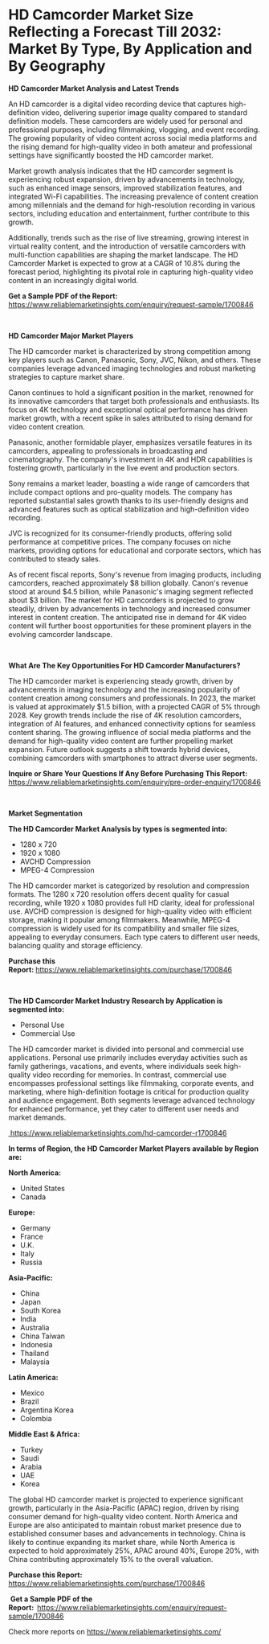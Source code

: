 <p><h1>HD Camcorder Market Size Reflecting a Forecast Till 2032: Market By Type, By Application and By Geography</h1></p><p><strong>HD Camcorder Market Analysis and Latest Trends</strong></p>
<p><p>An HD camcorder is a digital video recording device that captures high-definition video, delivering superior image quality compared to standard definition models. These camcorders are widely used for personal and professional purposes, including filmmaking, vlogging, and event recording. The growing popularity of video content across social media platforms and the rising demand for high-quality video in both amateur and professional settings have significantly boosted the HD camcorder market.</p><p>Market growth analysis indicates that the HD camcorder segment is experiencing robust expansion, driven by advancements in technology, such as enhanced image sensors, improved stabilization features, and integrated Wi-Fi capabilities. The increasing prevalence of content creation among millennials and the demand for high-resolution recording in various sectors, including education and entertainment, further contribute to this growth. </p><p>Additionally, trends such as the rise of live streaming, growing interest in virtual reality content, and the introduction of versatile camcorders with multi-function capabilities are shaping the market landscape. The HD Camcorder Market is expected to grow at a CAGR of 10.8% during the forecast period, highlighting its pivotal role in capturing high-quality video content in an increasingly digital world.</p></p>
<p><strong>Get a Sample PDF of the Report:&nbsp;</strong> <a href="https://www.reliablemarketinsights.com/enquiry/request-sample/1700846?utm_campaign=1887&utm_medium=2&utm_source=Github&utm_content=ia&utm_term=17022025&utm_id=hd-camcorder">https://www.reliablemarketinsights.com/enquiry/request-sample/1700846</a></p>
<p>&nbsp;</p>
<p><strong>HD Camcorder Major Market Players</strong></p>
<p><p>The HD camcorder market is characterized by strong competition among key players such as Canon, Panasonic, Sony, JVC, Nikon, and others. These companies leverage advanced imaging technologies and robust marketing strategies to capture market share.</p><p>Canon continues to hold a significant position in the market, renowned for its innovative camcorders that target both professionals and enthusiasts. Its focus on 4K technology and exceptional optical performance has driven market growth, with a recent spike in sales attributed to rising demand for video content creation.</p><p>Panasonic, another formidable player, emphasizes versatile features in its camcorders, appealing to professionals in broadcasting and cinematography. The company's investment in 4K and HDR capabilities is fostering growth, particularly in the live event and production sectors.</p><p>Sony remains a market leader, boasting a wide range of camcorders that include compact options and pro-quality models. The company has reported substantial sales growth thanks to its user-friendly designs and advanced features such as optical stabilization and high-definition video recording. </p><p>JVC is recognized for its consumer-friendly products, offering solid performance at competitive prices. The company focuses on niche markets, providing options for educational and corporate sectors, which has contributed to steady sales.</p><p>As of recent fiscal reports, Sony's revenue from imaging products, including camcorders, reached approximately $8 billion globally. Canon's revenue stood at around $4.5 billion, while Panasonic's imaging segment reflected about $3 billion. The market for HD camcorders is projected to grow steadily, driven by advancements in technology and increased consumer interest in content creation. The anticipated rise in demand for 4K video content will further boost opportunities for these prominent players in the evolving camcorder landscape.</p></p>
<p>&nbsp;</p>
<p><strong>What Are The Key Opportunities For HD Camcorder Manufacturers?</strong></p>
<p><p>The HD camcorder market is experiencing steady growth, driven by advancements in imaging technology and the increasing popularity of content creation among consumers and professionals. In 2023, the market is valued at approximately $1.5 billion, with a projected CAGR of 5% through 2028. Key growth trends include the rise of 4K resolution camcorders, integration of AI features, and enhanced connectivity options for seamless content sharing. The growing influence of social media platforms and the demand for high-quality video content are further propelling market expansion. Future outlook suggests a shift towards hybrid devices, combining camcorders with smartphones to attract diverse user segments.</p></p>
<p><strong>Inquire or Share Your Questions If Any Before Purchasing This Report:</strong> <a href="https://www.reliablemarketinsights.com/enquiry/pre-order-enquiry/1700846?utm_campaign=1887&utm_medium=2&utm_source=Github&utm_content=ia&utm_term=17022025&utm_id=hd-camcorder">https://www.reliablemarketinsights.com/enquiry/pre-order-enquiry/1700846</a></p>
<p>&nbsp;</p>
<p><strong>Market Segmentation</strong></p>
<p><strong>The HD Camcorder Market Analysis by types is segmented into:</strong></p>
<p><ul><li>1280 x 720</li><li>1920 x 1080</li><li>AVCHD Compression</li><li>MPEG-4 Compression</li></ul></p>
<p><p>The HD camcorder market is categorized by resolution and compression formats. The 1280 x 720 resolution offers decent quality for casual recording, while 1920 x 1080 provides full HD clarity, ideal for professional use. AVCHD compression is designed for high-quality video with efficient storage, making it popular among filmmakers. Meanwhile, MPEG-4 compression is widely used for its compatibility and smaller file sizes, appealing to everyday consumers. Each type caters to different user needs, balancing quality and storage efficiency.</p></p>
<p><strong>Purchase this Report:&nbsp;</strong><a href="https://www.reliablemarketinsights.com/purchase/1700846?utm_campaign=1887&utm_medium=2&utm_source=Github&utm_content=ia&utm_term=17022025&utm_id=hd-camcorder">https://www.reliablemarketinsights.com/purchase/1700846</a></p>
<p>&nbsp;</p>
<p><strong>The HD Camcorder Market Industry Research by Application is segmented into:</strong></p>
<p><ul><li>Personal Use</li><li>Commercial Use</li></ul></p>
<p><p>The HD camcorder market is divided into personal and commercial use applications. Personal use primarily includes everyday activities such as family gatherings, vacations, and events, where individuals seek high-quality video recording for memories. In contrast, commercial use encompasses professional settings like filmmaking, corporate events, and marketing, where high-definition footage is critical for production quality and audience engagement. Both segments leverage advanced technology for enhanced performance, yet they cater to different user needs and market demands.</p></p>
<p><a href="https://www.reliablemarketinsights.com/hd-camcorder-r1700846?utm_campaign=1887&utm_medium=2&utm_source=Github&utm_content=ia&utm_term=17022025&utm_id=hd-camcorder">&nbsp;https://www.reliablemarketinsights.com/hd-camcorder-r1700846</a></p>
<p><strong>In terms of Region, the HD Camcorder Market Players available by Region are:</strong></p>
<p>
    <p> <strong> North America: </strong>
        <ul>
            <li>United States</li>
            <li>Canada</li>
        </ul>
        </p> 
    <p> <strong> Europe: </strong>
        <ul>
            <li>Germany</li>
            <li>France</li>
            <li>U.K.</li>
            <li>Italy</li>
            <li>Russia</li>
        </ul>
        </p> 
    <p> <strong> Asia-Pacific: </strong>
        <ul>
            <li>China</li>
            <li>Japan</li>
            <li>South Korea</li>
            <li>India</li>
            <li>Australia</li>
            <li>China Taiwan</li>
            <li>Indonesia</li>
            <li>Thailand</li>
            <li>Malaysia</li>
        </ul>
        </p> 
    <p> <strong> Latin America: </strong>
        <ul>
            <li>Mexico</li>
            <li>Brazil</li>
            <li>Argentina Korea</li>
            <li>Colombia</li>
        </ul>
        </p> 
    <p> <strong> Middle East & Africa: </strong>
        <ul>
            <li>Turkey</li>
            <li>Saudi</li>
            <li>Arabia</li>
            <li>UAE</li>
            <li>Korea</li>
        </ul>
    </p>
    </p>
<p><p>The global HD camcorder market is projected to experience significant growth, particularly in the Asia-Pacific (APAC) region, driven by rising consumer demand for high-quality video content. North America and Europe are also anticipated to maintain robust market presence due to established consumer bases and advancements in technology. China is likely to continue expanding its market share, while North America is expected to hold approximately 25%, APAC around 40%, Europe 20%, with China contributing approximately 15% to the overall valuation.</p></p>
<p><strong>Purchase this Report: </strong><a href="https://www.reliablemarketinsights.com/purchase/1700846?utm_campaign=1887&utm_medium=2&utm_source=Github&utm_content=ia&utm_term=17022025&utm_id=hd-camcorder">https://www.reliablemarketinsights.com/purchase/1700846</a></p>
<p>&nbsp;<strong>Get a Sample PDF of the Report:&nbsp;&nbsp;</strong><a href="https://www.reliablemarketinsights.com/enquiry/request-sample/1700846?utm_campaign=1887&utm_medium=2&utm_source=Github&utm_content=ia&utm_term=17022025&utm_id=hd-camcorder">https://www.reliablemarketinsights.com/enquiry/request-sample/1700846</a></p>
<p><strong></strong></p>
<p>Check more reports on <a href="https://www.reliablemarketinsights.com/?utm_campaign=1887&utm_medium=2&utm_source=Github&utm_content=ia&utm_term=17022025&utm_id=hd-camcorder">https://www.reliablemarketinsights.com/</a></p>